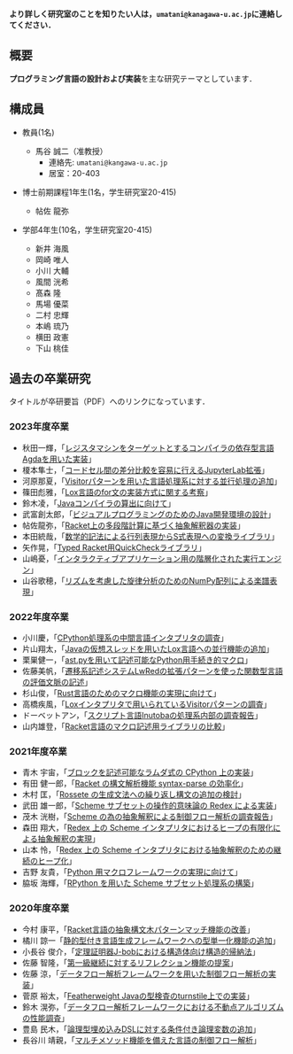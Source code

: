 
**より詳しく研究室のことを知りたい人は，```umatani@kanagawa-u.ac.jp```に連絡してください．**

## 概要

**プログラミング言語の設計および実装**を主な研究テーマとしています．

## 構成員

* 教員(1名)
    - 馬谷 誠二（准教授）
        + 連絡先: ```umatani@kangawa-u.ac.jp```
        + 居室：20-403 

* 博士前期課程1年生(1名，学生研究室20-415)
    - 帖佐 龍弥

* 学部4年生(10名，学生研究室20-415)
    - 新井 海風
    - 岡崎 唯人
    - 小川 大輔
    - 風間 洸希
    - 髙森 隆
    - 馬場 優菜
    - 二村 忠輝
    - 本嶋 琉乃
    - 横田 政憲
    - 下山 桃佳

## 過去の卒業研究

タイトルが卒研要旨（PDF）へのリンクになっています．

### 2023年度卒業

* 秋田一輝，「[レジスタマシンをターゲットとするコンパイラの依存型言語Agdaを用いた実装](youshi/2023/akita.pdf)」
* 榎本隼士，「[コードセル間の差分比較を容易に行えるJupyterLab拡張](youshi/2023/enomoto.pdf)」
* 河原那夏，「[Visitorパターンを用いた言語処理系に対する並行処理の追加](youshi/2023/kawahara.pdf)」
* 篠田彪雅，「[Lox言語のfor文の実装方式に関する考察](youshi/2023/sinoda.pdf)」
* 鈴木凌，「[Javaコンパイラの算出に向けて](youshi/2023/suzuki.pdf)」
* 武富創太郎，「[ビジュアルプログラミングのためのJava開発環境の設計](youshi/2023/taketomi.pdf)」
* 帖佐龍弥，「[Racket上の多段階計算に基づく抽象解釈器の実装](youshi/2023/chosa.pdf)」
* 本田統哉，「[数学的記法による行列表現からS式表現への変換ライブラリ](youshi/2023/honda.pdf)」
* 矢作晃，「[Typed Racket用QuickCheckライブラリ](youshi/2023/yahagi.pdf)」
* 山嶋憂，「[インタラクティブアプリケーション用の階層化された実行エンジン](youshi/2023/yamasima.pdf)」
* 山谷歌穂，「[リズムを考慮した旋律分析のためのNumPy配列による楽譜表現](youshi/2023/yamaya.pdf)」

### 2022年度卒業

* 小川慶，「[CPython処理系の中間言語インタプリタの調査](youshi/2022/ogawa.pdf)」
* 片山翔太，「[Javaの仮想スレッドを用いたLox言語への並行機能の追加](youshi/2022/katayama.pdf)」
* 栗巣健一，「[ast.pyを用いて記述可能なPython用手続き的マクロ](youshi/2022/kurisu.pdf)」
* 佐藤美帆，「[遷移系記述システムLwRedの拡張パターンを使った関数型言語の評価文脈の記述](youshi/2022/sato.pdf)」
* 杉山俊，「[Rust言語のためのマクロ機能の実現に向けて](youshi/2022/sugiyama.pdf)」
* 高橋疾風，「[Loxインタプリタで用いられているVisitorパターンの調査](youshi/2022/takahashi.pdf)」
* ドーベットアン，「[スクリプト言語Inutobaの処理系内部の調査報告](youshi/2022/anh.pdf)」
* 山内雄登，「[Racket言語のマクロ記述用ライブラリの比較](youshi/2022/yamauchi.pdf)」

### 2021年度卒業

* ⻘木 宇宙，「[ブロックを記述可能なラムダ式の CPython 上の実装](youshi/2021/aoki.pdf)」
* 有田 健一郎，「[Racket の構文解析機能 syntax-parse の効率化](youshi/2021/arita.pdf)」
* 木村 匡，「[Rossete の生成文法への繰り返し構文の追加の検討](youshi/2021/kimura.pdf)」
* 武田 雄一郎，「[Scheme サブセットの操作的意味論の Redex による実装](youshi/2021/takeda.pdf)」
* 茂木 洸樹，「[Scheme の為の抽象解釈による制御フロー解析の調査報告](youshi/2021/mogi.pdf)」
* 森田 翔大，「[Redex 上の Scheme インタプリタにおけるヒープの有限化による抽象解釈の実現](youshi/2021/morita.pdf)」
* 山本 怜，「[Redex 上の Scheme インタプリタにおける抽象解釈のための継続のヒープ化](youshi/2021/yamamoto.pdf)」
* 吉野 友貴，「[Python 用マクロフレームワークの実現に向けて](youshi/2021/yoshino.pdf)」
* 脇坂 海輝，「[RPython を用いた Scheme サブセット処理系の構築](youshi/2021/wakisaka.pdf)」

### 2020年度卒業

* 今村 康平，「[Racket言語の抽象構文木パターンマッチ機能の改善](youshi/2020/imamura.pdf)」
* 橘川 諒一「[静的型付き言語生成フレームワークへの型単一化機能の追加](youshi/2020/kitsukawa.pdf)」
* 小長谷 俊介，「[定理証明器J-bobにおける構造体向け構造的帰納法](youshi/2020/konagaya.pdf)」
* 佐藤 智隆，「[第一級継続に対するリフレクション機能の提案](youshi/2020/tsato.pdf)」
* 佐藤 涼，「[データフロー解析フレームワークを用いた制御フロー解析の実装](youshi/2020/rsato.pdf)」
* 菅原 裕太，「[Featherweight Javaの型検査のturnstile上での実装](youshi/2020/sugawara.pdf)」
* 鈴木 滉弥，「[データフロー解析フレームワークにおける不動点アルゴリズムの性能調査](youshi/2020/suzuki.pdf)」
* 豊島 民木，「[論理型埋め込みDSLに対する条件付き論理変数の追加](youshi/2020/toyoshima.pdf)」
* 長谷川 靖親，「[マルチメソッド機能を備えた言語の制御フロー解析](youshi/2020/hasegawa.pdf)」
